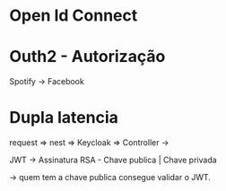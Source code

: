 # Open Id Connect
# Outh2 - Autorização

Spotify -> Facebook


# Dupla latencia

request => nest => Keycloak => Controller ->

JWT -> Assinatura RSA - Chave publica | Chave privada


-> quem tem a chave publica consegue validar o JWT.

